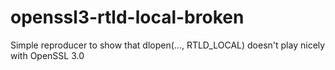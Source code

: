 # openssl3-rtld-local-broken
Simple reproducer to show that dlopen(..., RTLD_LOCAL) doesn't play nicely with OpenSSL 3.0
